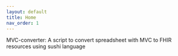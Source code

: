 ```yaml
---
layout: default
title: Home
nav_order: 1
---
```


MVC-converter: A script to convert spreadsheet with MVC to FHIR resources using sushi language